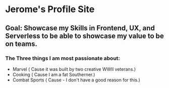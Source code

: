 # Jerome's Profile Site

## Goal: Showcase my Skills in Frontend, UX, and Serverless to be able to showcase my value to be on teams.


### The Three things I am most passionate about:

- Marvel ( Cause it was built by two creative WWII veterans.)
- Cooking ( Cause I am a fat Southerner.)
- Combat Sports ( Cause - I don't have a good reason for this.)
